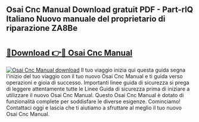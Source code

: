 ## Osai Cnc Manual Download gratuit PDF - Part-rlQ Italiano Nuovo manuale del proprietario di riparazione ZA8Be

# <h2><a href="http://dfa1dh.blite.top/?on=Osai+Cnc+Manual">🔗Download 👉🔴 Osai Cnc Manual</a></h2>

[![Osai Cnc Manual download](https://i.imgur.com/lujVjoI.png)](http://dfa1dh.blite.top/?on=Osai+Cnc+Manual)
Il tuo viaggio inizia qui questa guida segna l'inizio del tuo viaggio con il tuo nuovo Osai Cnc Manual e ti guida verso operazioni e gioia di successo. Importanti linee guida di sicurezza si prega di leggere attentamente tutte le Linee Guida di sicurezza prima di iniziare a utilizzare il nuovo Osai Cnc Manual. Questo Osai Cnc Manual è dotato di funzionalità complete per soddisfare le diverse esigenze. Cominciamo! Contattaci oggi e lascia che ti aiutiamo a sfruttare al meglio il tuo nuovo Osai Cnc Manual.
